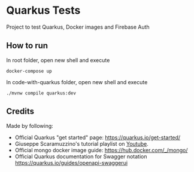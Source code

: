 # Quarkus Tests
Project to test Quarkus, Docker images and Firebase Auth

## How to run
In root folder, open new shell and execute
```
docker-compose up
```

In code-with-quarkus folder, open new shell and execute
```
./mvnw compile quarkus:dev
```

## Credits
Made by following: 
- Official Quarkus "get started" page: https://quarkus.io/get-started/
- Giuseppe Scaramuzzino's tutorial playlist on [Youtube](https://www.youtube.com/watch?v=eiDTdCR1j7I&list=PL6oD2syjfW7ADAkICQr-SQcEqsenVPfqg&index=1).
- Official mongo docker image guide: https://hub.docker.com/_/mongo/
- Official Quarkus documentation for Swagger notation https://quarkus.io/guides/openapi-swaggerui